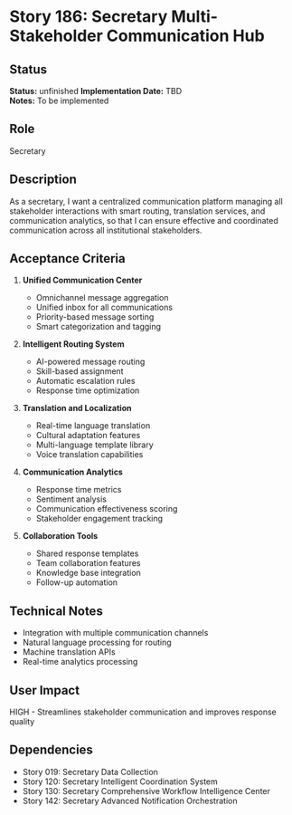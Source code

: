 # Story 186: Secretary Multi-Stakeholder Communication Hub

## Status
**Status:** unfinished
**Implementation Date:** TBD  
**Notes:** To be implemented

## Role
Secretary

## Description
As a secretary, I want a centralized communication platform managing all stakeholder interactions with smart routing, translation services, and communication analytics, so that I can ensure effective and coordinated communication across all institutional stakeholders.

## Acceptance Criteria
1. **Unified Communication Center**
   - Omnichannel message aggregation
   - Unified inbox for all communications
   - Priority-based message sorting
   - Smart categorization and tagging

2. **Intelligent Routing System**
   - AI-powered message routing
   - Skill-based assignment
   - Automatic escalation rules
   - Response time optimization

3. **Translation and Localization**
   - Real-time language translation
   - Cultural adaptation features
   - Multi-language template library
   - Voice translation capabilities

4. **Communication Analytics**
   - Response time metrics
   - Sentiment analysis
   - Communication effectiveness scoring
   - Stakeholder engagement tracking

5. **Collaboration Tools**
   - Shared response templates
   - Team collaboration features
   - Knowledge base integration
   - Follow-up automation

## Technical Notes
- Integration with multiple communication channels
- Natural language processing for routing
- Machine translation APIs
- Real-time analytics processing

## User Impact
HIGH - Streamlines stakeholder communication and improves response quality

## Dependencies
- Story 019: Secretary Data Collection
- Story 120: Secretary Intelligent Coordination System
- Story 130: Secretary Comprehensive Workflow Intelligence Center
- Story 142: Secretary Advanced Notification Orchestration
